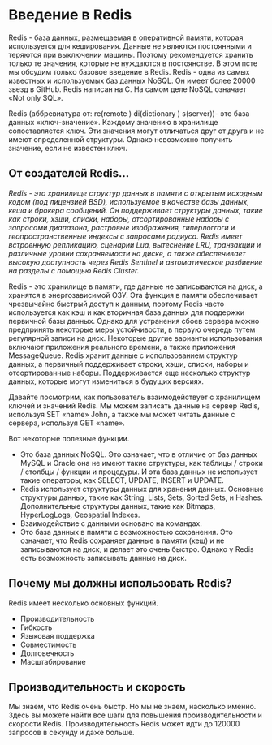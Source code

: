 # Введение в Redis

Redis - база данных, размещаемая в оперативной памяти, которая используется для кеширования. Данные не являются постоянными и теряются при выключении машины. Поэтому рекомендуется хранить только те значения, которые не нуждаются в постоянстве. В этом псте мы обсудим только базовое введение в Redis.
Redis - одна из самых известных и используемых баз данных NoSQL. Он имеет более 20000 звезд в GitHub. Redis написан на C.
На самом деле NoSQL означает «Not only SQL».

Redis (аббревиатура от: re(remote ) di(dictionary ) s(server))- это база данных «ключ-значение». Каждому значению в хранилище сопоставляется ключ. Эти значения могут отличаться друг от друга и не имеют определенной структуры. Однако невозможно получить значение, если не известен ключ.

## От создателей Redis…

<cite>Redis - это хранилище структур данных в памяти с открытым исходным кодом (под лицензией BSD), используемое в качестве базы данных, кеша и брокера сообщений. Он поддерживает структуры данных, такие как строки, хэши, списки, наборы, отсортированные наборы с запросами диапазона, растровые изображения, гиперлоггоги и геопространственные индексы с запросами радиуса. Redis имеет встроенную репликацию, сценарии Lua, вытеснение LRU, транзакции и различные уровни сохраняемости на диске, а также обеспечивает высокую доступность через Redis Sentinel и автоматическое разбиение на разделы с помощью Redis Cluster.</cite>

Redis - это хранилище в памяти, где данные не записываются на диск, а хранятся в энергозависимой ОЗУ. Эта функция в памяти обеспечивает чрезвычайно быстрый доступ к данным, поэтому Redis часто используется как кэш и как вторичная база данных для поддержки первичной базы данных. Однако для устранения сбоев сервера можно предпринять некоторые меры устойчивости, в первую очередь путем регулярной записи на диск. Некоторые другие варианты использования включают приложения реального времени, а также приложения MessageQueue.
Redis хранит данные с использованием структур данных, а первичный поддерживает строки, хэши, списки, наборы и отсортированные наборы. Поддерживается еще несколько структур данных, которые могут измениться в будущих версиях.

Давайте посмотрим, как пользователь взаимодействует с хранилищем ключей и значений Redis.
Мы можем записать данные на сервер Redis, используя SET «name» John, а также мы
может читать данные с сервера, используя GET «name».

Вот некоторые полезные функции.

- Это база данных NoSQL. Это означает, что в отличие от баз данных MySQL и Oracle она не
  имеют такие структуры, как таблицы / строки / столбцы / функции и процедуры. И эта база данных
  не использует такие операторы, как SELECT, UPDATE, INSERT и UPDATE.
- Redis использует структуры данных для хранения данных. Основные структуры данных, такие как String, Lists, Sets,
  Sorted Sets, и Hashes. Дополнительные структуры данных, такие как Bitmaps, HyperLogLogs, Geospatial
  Indexes.
- Взаимодействие с данными основано на командах.
- Это база данных в памяти с возможностью сохранения. Это означает, что Redis сохраняет
  данные в памяти (кеш) и не записываются на диск, и делает это очень быстро.
  Однако у Redis есть возможность записывать данные на диск.

## Почему мы должны использовать Redis?

Redis имеет несколько основных функций.

- Производительность
- Гибкость
- Языковая поддержка
- Совместимость
- Долговечность
- Масштабирование

## Производительность и скорость

Мы знаем, что Redis очень быстр. Но мы не знаем, насколько именно.
Здесь вы можете найти все шаги для повышения производительности и скорости Redis. Производительность Redis
может идти до 120000 запросов в секунду и даже больше.
